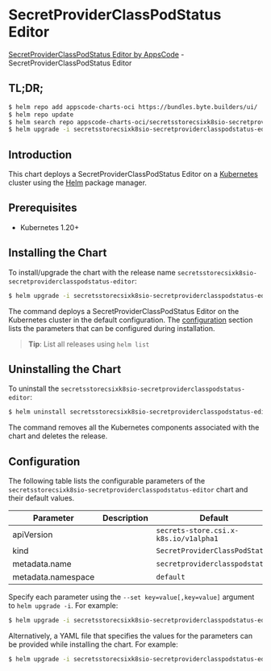 # SecretProviderClassPodStatus Editor

[SecretProviderClassPodStatus Editor by AppsCode](https://appscode.com) - SecretProviderClassPodStatus Editor

## TL;DR;

```bash
$ helm repo add appscode-charts-oci https://bundles.byte.builders/ui/
$ helm repo update
$ helm search repo appscode-charts-oci/secretsstorecsixk8sio-secretproviderclasspodstatus-editor --version=v0.10.0
$ helm upgrade -i secretsstorecsixk8sio-secretproviderclasspodstatus-editor appscode-charts-oci/secretsstorecsixk8sio-secretproviderclasspodstatus-editor -n default --create-namespace --version=v0.10.0
```

## Introduction

This chart deploys a SecretProviderClassPodStatus Editor on a [Kubernetes](http://kubernetes.io) cluster using the [Helm](https://helm.sh) package manager.

## Prerequisites

- Kubernetes 1.20+

## Installing the Chart

To install/upgrade the chart with the release name `secretsstorecsixk8sio-secretproviderclasspodstatus-editor`:

```bash
$ helm upgrade -i secretsstorecsixk8sio-secretproviderclasspodstatus-editor appscode-charts-oci/secretsstorecsixk8sio-secretproviderclasspodstatus-editor -n default --create-namespace --version=v0.10.0
```

The command deploys a SecretProviderClassPodStatus Editor on the Kubernetes cluster in the default configuration. The [configuration](#configuration) section lists the parameters that can be configured during installation.

> **Tip**: List all releases using `helm list`

## Uninstalling the Chart

To uninstall the `secretsstorecsixk8sio-secretproviderclasspodstatus-editor`:

```bash
$ helm uninstall secretsstorecsixk8sio-secretproviderclasspodstatus-editor -n default
```

The command removes all the Kubernetes components associated with the chart and deletes the release.

## Configuration

The following table lists the configurable parameters of the `secretsstorecsixk8sio-secretproviderclasspodstatus-editor` chart and their default values.

|     Parameter      | Description |                     Default                      |
|--------------------|-------------|--------------------------------------------------|
| apiVersion         |             | <code>secrets-store.csi.x-k8s.io/v1alpha1</code> |
| kind               |             | <code>SecretProviderClassPodStatus</code>        |
| metadata.name      |             | <code>secretproviderclasspodstatus</code>        |
| metadata.namespace |             | <code>default</code>                             |


Specify each parameter using the `--set key=value[,key=value]` argument to `helm upgrade -i`. For example:

```bash
$ helm upgrade -i secretsstorecsixk8sio-secretproviderclasspodstatus-editor appscode-charts-oci/secretsstorecsixk8sio-secretproviderclasspodstatus-editor -n default --create-namespace --version=v0.10.0 --set apiVersion=secrets-store.csi.x-k8s.io/v1alpha1
```

Alternatively, a YAML file that specifies the values for the parameters can be provided while
installing the chart. For example:

```bash
$ helm upgrade -i secretsstorecsixk8sio-secretproviderclasspodstatus-editor appscode-charts-oci/secretsstorecsixk8sio-secretproviderclasspodstatus-editor -n default --create-namespace --version=v0.10.0 --values values.yaml
```
